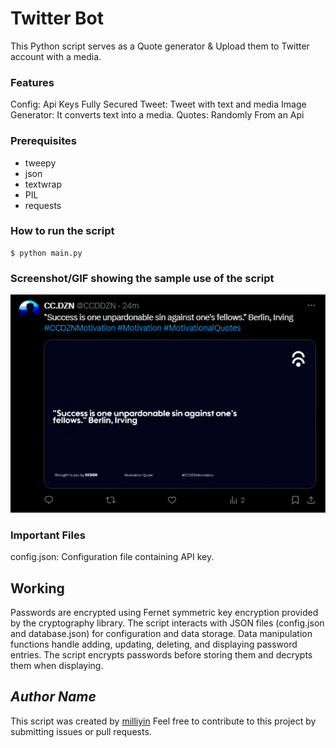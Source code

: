 # Twitter Bot

<!--Remove the below lines and add yours -->

This Python script serves as a Quote generator & Upload them to Twitter account with a media.

### Features

Config: Api Keys Fully Secured
Tweet: Tweet with text and media
Image Generator: It converts text into a media.
Quotes: Randomly From an Api

### Prerequisites
* tweepy
* json
* textwrap
* PIL
* requests

### How to run the script

<!--Remove the below lines and add yours -->

```
$ python main.py
```

### Screenshot/GIF showing the sample use of the script

<!--Remove the below lines and add yours -->

![input_image](Output.png)
### Important Files

config.json: Configuration file containing API key.

## Working

Passwords are encrypted using Fernet symmetric key encryption provided by the cryptography library.
The script interacts with JSON files (config.json and database.json) for configuration and data storage.
Data manipulation functions handle adding, updating, deleting, and displaying password entries.
The script encrypts passwords before storing them and decrypts them when displaying.

## _Author Name_

<!--Remove the below lines and add yours -->
This script was created by [milliyin](https://github.com/milliyin)
Feel free to contribute to this project by submitting issues or pull requests.
